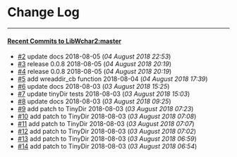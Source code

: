 
# Change Log
----------

#### [Recent Commits to LibWchar2:master](https://github.com/ClnViewer/LibWchar2/commits/master.atom)

- [#2](https://github.com/ClnViewer/LibWchar2/commit/e1141be6b43308e40ee8b29c65fb7aa6932b5136)  	update docs 2018-08-05 (*04 August 2018 22:53*)
- [#3](https://github.com/ClnViewer/LibWchar2/commit/054be1d674c2bffee22e0579e8ead2a7b3ed89f8)  	release 0.0.8 2018-08-05 (*04 August 2018 20:19*)
- [#4](https://github.com/ClnViewer/LibWchar2/commit/a23b1f16bc07822005ad9de24d1009f296018c77)  	release 0.0.8 2018-08-05 (*04 August 2018 20:19*)
- [#5](https://github.com/ClnViewer/LibWchar2/commit/459a1d81a4d90723a9b9c5414727e9571de475fd)  	add wreaddir_cb function 2018-08-04 (*04 August 2018 17:39*)
- [#6](https://github.com/ClnViewer/LibWchar2/commit/d4407bbaef5b5441e53920394a2c649ce4bb1f27)  	update docs 2018-08-03 (*03 August 2018 15:25*)
- [#7](https://github.com/ClnViewer/LibWchar2/commit/671c4efa832430b41406f56270df00bf7adfb1bf)  	update tinyDir tests 2018-08-03 (*03 August 2018 15:03*)
- [#8](https://github.com/ClnViewer/LibWchar2/commit/5d4d44a0ae30ff188900fbb34a27dfc92bc23438)  	update docs 2018-08-03 (*03 August 2018 09:25*)
- [#9](https://github.com/ClnViewer/LibWchar2/commit/6aeea68a7da4681efcdf4fc2dc0d7b536c3fac77)  	add patch to TinyDir 2018-08-03 (*03 August 2018 07:23*)
- [#10](https://github.com/ClnViewer/LibWchar2/commit/a7941dc7f4ad0d3fa732259cc3e267cc6eb7106f)  	add patch to TinyDir 2018-08-03 (*03 August 2018 07:08*)
- [#11](https://github.com/ClnViewer/LibWchar2/commit/f5aa75879f508ed5f8044d7bd0914c34b2fd7fa4)  	add patch to TinyDir 2018-08-03 (*03 August 2018 07:07*)
- [#12](https://github.com/ClnViewer/LibWchar2/commit/1e4bc9ddba7fa5b5c6030650778bd0a141ebf3db)  	add patch to TinyDir 2018-08-03 (*03 August 2018 07:02*)
- [#13](https://github.com/ClnViewer/LibWchar2/commit/af15d3673787dc2b042098b58eb547c98940268f)  	add patch to TinyDir 2018-08-03 (*03 August 2018 06:59*)
- [#14](https://github.com/ClnViewer/LibWchar2/commit/df491411ae1480f73f6d24ab689aabea78db3ec0)  	add patch to TinyDir 2018-08-03 (*03 August 2018 06:54*)
